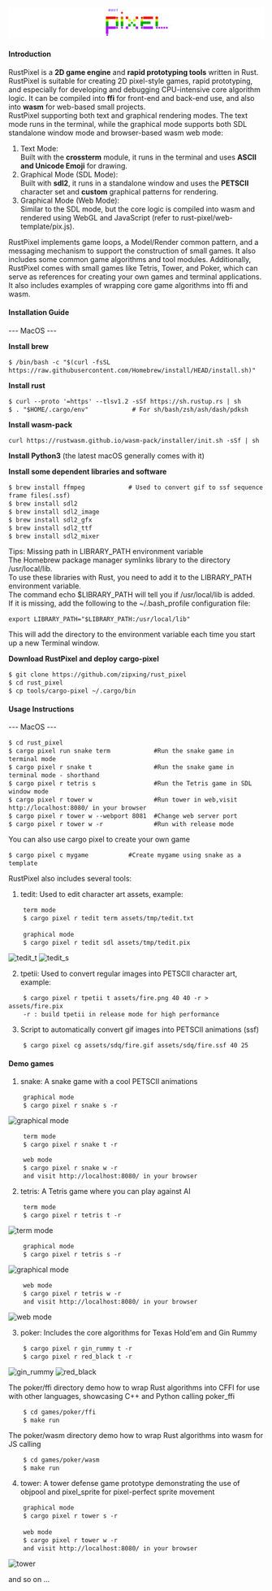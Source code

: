 ![logo](./tmp/logo.png)
    
#### Introduction
RustPixel is a **2D game engine** and **rapid prototyping tools**  written in Rust.<br>
RustPixel is suitable for creating 2D pixel-style games, rapid prototyping, and especially for developing and debugging CPU-intensive core algorithm logic. It can be compiled into **ffi** for front-end and back-end use, and also into **wasm** for web-based small projects.<br>
RustPixel supporting both text and graphical rendering modes. The text mode runs in the terminal, while the graphical mode supports both SDL standalone window mode and browser-based wasm web mode:

1. Text Mode: <br>Built with the **crossterm** module, it runs in the terminal and uses **ASCII and Unicode Emoji** for drawing.<br>
2. Graphical Mode (SDL Mode): <br>Built with **sdl2**, it runs in a standalone window and uses the **PETSCII** character set and **custom** graphical patterns for rendering.
3. Graphical Mode (Web Mode): <br>Similar to the SDL mode, but the core logic is compiled into wasm and rendered using WebGL and JavaScript (refer to rust-pixel/web-template/pix.js).

RustPixel implements game loops, a Model/Render common pattern, and a messaging mechanism to support the construction of small games. It also includes some common game algorithms and tool modules. Additionally, RustPixel comes with small games like Tetris, Tower, and Poker, which can serve as references for creating your own games and terminal applications. It also includes examples of wrapping core game algorithms into ffi and wasm.

#### Installation Guide
--- MacOS ---

**Install brew**
``` 
$ /bin/bash -c "$(curl -fsSL https://raw.githubusercontent.com/Homebrew/install/HEAD/install.sh)"
``` 

**Install rust**
``` 
$ curl --proto '=https' --tlsv1.2 -sSf https://sh.rustup.rs | sh
$ . "$HOME/.cargo/env"            # For sh/bash/zsh/ash/dash/pdksh
``` 

**Install wasm-pack**
```
curl https://rustwasm.github.io/wasm-pack/installer/init.sh -sSf | sh
```

**Install Python3** (the latest macOS generally comes with it)

**Install some dependent libraries and software**
``` 
$ brew install ffmpeg            # Used to convert gif to ssf sequence frame files(.ssf)
$ brew install sdl2
$ brew install sdl2_image
$ brew install sdl2_gfx
$ brew install sdl2_ttf
$ brew install sdl2_mixer
``` 

Tips: Missing path in LIBRARY_PATH environment variable<br>
The Homebrew package manager symlinks library to the directory /usr/local/lib. <br>
To use these libraries with Rust, you need to add it to the LIBRARY_PATH environment variable. <br>
The command echo $LIBRARY_PATH will tell you if /usr/local/lib is added. <br>
If it is missing, add the following to the ~/.bash_profile configuration file:
```
export LIBRARY_PATH="$LIBRARY_PATH:/usr/local/lib"
```
This will add the directory to the environment variable each time you start up a new Terminal window.


**Download RustPixel and deploy cargo-pixel**
``` 
$ git clone https://github.com/zipxing/rust_pixel
$ cd rust_pixel
$ cp tools/cargo-pixel ~/.cargo/bin
``` 

#### Usage Instructions
--- MacOS ---
``` 
$ cd rust_pixel
$ cargo pixel run snake term            #Run the snake game in terminal mode
$ cargo pixel r snake t                 #Run the snake game in terminal mode - shorthand
$ cargo pixel r tetris s                #Run the Tetris game in SDL window mode
$ cargo pixel r tower w                 #Run tower in web,visit http://localhost:8080/ in your browser
$ cargo pixel r tower w --webport 8081  #Change web server port
$ cargo pixel r tower w -r              #Run with release mode
``` 

You can also use cargo pixel to create your own game
```
$ cargo pixel c mygame           #Create mygame using snake as a template
```

RustPixel also includes several tools:
1. tedit: Used to edit character art assets, example:
``` 
    term mode
    $ cargo pixel r tedit term assets/tmp/tedit.txt

    graphical mode
    $ cargo pixel r tedit sdl assets/tmp/tedit.pix 
```
 ![tedit_t](./tmp/tedit_term.png)
 ![tedit_s](./tmp/tedit_sdl.png)

2. tpetii: Used to convert regular images into PETSCII character art, example:
```
    $ cargo pixel r tpetii t assets/fire.png 40 40 -r > assets/fire.pix
    -r : build tpetii in release mode for high performance
```

3. Script to automatically convert gif images into PETSCII animations (ssf)
```
    $ cargo pixel cg assets/sdq/fire.gif assets/sdq/fire.ssf 40 25 
```

#### Demo games
1. snake: A snake game with a cool PETSCII animations
```
    graphical mode
    $ cargo pixel r snake s -r
```

![graphical mode](./tmp/snake_sdl.gif)

``` 
    term mode
    $ cargo pixel r snake t -r
```

```
    web mode
    $ cargo pixel r snake w -r
    and visit http://localhost:8080/ in your browser
```

2. tetris: A Tetris game where you can play against AI
``` 
    term mode
    $ cargo pixel r tetris t -r
```

 ![term mode](./tmp/tetris_term.gif)

```
    graphical mode
    $ cargo pixel r tetris s -r
```

![graphical mode](./tmp/tetris_sdl.gif)

```
    web mode
    $ cargo pixel r tetris w -r
    and visit http://localhost:8080/ in your browser
```

![web mode](./tmp/tetris_web.gif)

3. poker: Includes the core algorithms for Texas Hold'em and Gin Rummy
``` 
    $ cargo pixel r gin_rummy t -r
    $ cargo pixel r red_black t -r
```
 ![gin_rummy](./tmp/ginrummy.png)
 ![red_black](./tmp/redblack.png)

The poker/ffi directory demo how to wrap Rust algorithms into CFFI for use with other languages, showcasing C++ and Python calling poker_ffi
```
    $ cd games/poker/ffi
    $ make run
```
The poker/wasm directory demo how to wrap Rust algorithms into wasm for JS calling
```
    $ cd games/poker/wasm
    $ make run
```

4. tower: A tower defense game prototype demonstrating the use of objpool and pixel_sprite for pixel-perfect sprite movement
``` 
    graphical mode
    $ cargo pixel r tower s -r

    web mode
    $ cargo pixel r tower w -r
    and visit http://localhost:8080/ in your browser
```
 ![tower](./tmp/tower_sdl.gif)

and so on ...

